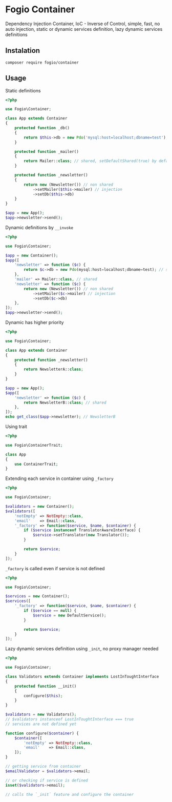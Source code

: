 Fogio Container
===============

Dependency Injection Container, IoC - Inverse of Control, simple, fast,
no auto injection, static or dynamic services definition, lazy dynamic services definitions


Instalation
-----------

```
composer require fogio/container
````

Usage
-----

Static definitions


```php
<?php

use Fogio\Container;

class App extends Container
{
    protected function _db()
    {
        return $this->db = new Pdo('mysql:host=localhost;dbname=test'); // shared definition, injection
    }

    protected function _mailer()
    {
        return Mailer::class; // shared, setDefaultShared(true) by default
    }

    protected function _newsletter()
    {
        return new (Newsletter()) // non shared 
            ->setMailer($this->mailer) // injection
            ->setDb($this->db)
    }
}

$app = new App();
$app->newsletter->send();
```

Dynamic definitions by `__invoke`


```php
<?php

use Fogio\Container;

$app = new Container();
$app([
    'newsletter' => function ($c) { 
        return $c->db = new Pdo(mysql:host=localhost;dbname=test); // shared
    },
    'mailer' => Mailer::class, // shared
    'newsletter' => function ($c) { 
        return new (Newsletter()) // non shared 
            ->setMailer($c->mailer) // injection
            ->setDb($c->db)
    },
]);
$app->newsletter->send();
```

Dynamic has higher priority

```php
<?php

use Fogio\Container;

class App extends Container
{
    protected function _newsletter()
    {
        return NewsletterA::class;
    }
}

$app = new App();
$app([
    'newsletter' => function ($c) { 
        return NewsletterB::class; // shared
    },
]);
echo get_class($app->newsletter); // NewsletterB
```

Using trait

```php
<?php

use Fogio\ContainerTrait;

class App 
{
    use ContainerTrait;
}
```

Extending each service in container using `_factory`


```php
<?php

use Fogio\Container;

$validators = new Container();
$validators([
    'notEmpty' => NotEmpty::class,
    'email'    => Email::class,
    '_factory' => function($service, $name, $container) {
        if ($service instanceof TranslatorAwareInterface) {
            $service->setTranslator(new Translator());
        }

        return $service;
    }
]);

```

`_factory` is called even if service is not defined

```php
<?php

use Fogio\Container;

$services = new Container();
$services([
    '_factory' => function($service, $name, $container) {
        if ($service == null) {
            $service = new DefaultService();
        }

        return $service;
    }
]);

```

 
Lazy dynamic services definition using `_init`, no proxy manager needed

```php
<?php

use Fogio\Container;

class Validators extends Container implements LostInToughtInterface
{
    protected function __init()
    {
        configure($this);
    }
}

$validators = new Validators();
// $validators instanceof LostInToughtInterface === true
// services are not defined yet

function configure($container) {
    $container([
        'notEmpty' => NotEmpty::class,
        'email'    => Email::class,
    ]);
}

// getting service from container  
$emailValidator = $validators->email;

// or checking if service is defined
isset($validators->email);

// calls the `_init` feature and configure the container

```
